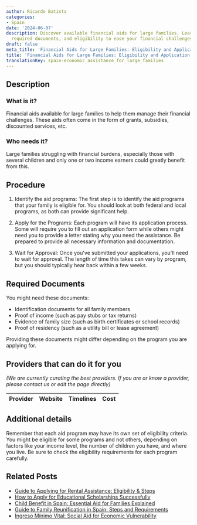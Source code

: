 ```yaml
---
author: Ricardo Batista
categories:
- Spain
date: '2024-06-07'
description: Discover available financial aids for large families. Learn how to apply,
  required documents, and eligibility to ease your financial challenges.
draft: false
meta_title: 'Financial Aids for Large Families: Eligibility and Application'
title: 'Financial Aids for Large Families: Eligibility and Application'
translationKey: spain-economic_assistance_for_large_families
---
```





## Description
### What is it?
Financial aids available for large families to help them manage their financial challenges. These aids often come in the form of grants, subsidies, discounted services, etc.

### Who needs it?
Large families struggling with financial burdens, especially those with several children and only one or two income earners could greatly benefit from this.

## Procedure

1. Identify the aid programs: The first step is to identify the aid programs that your family is eligible for. You should look at both federal and local programs, as both can provide significant help.

2. Apply for the Programs: Each program will have its application process. Some will require you to fill out an application form while others might need you to provide a letter stating why you need the assistance. Be prepared to provide all necessary information and documentation. 

3. Wait for Approval: Once you've submitted your applications, you'll need to wait for approval. The length of time this takes can vary by program, but you should typically hear back within a few weeks.

## Required Documents
You might need these documents:

- Identification documents for all family members
- Proof of income (such as pay stubs or tax returns)
- Evidence of family size (such as birth certificates or school records)
- Proof of residency (such as a utility bill or lease agreement)

Providing these documents might differ depending on the program you are applying for. 

## Providers that can do it for you

_(We are currently curating the best providers. If you are or know a provider, please contact us or edit the page directly)_

| Provider        |     Website     |     Timelines    |       Cost      |
| :-------------: | :-------------: |  :-------------: | :-------------: |

## Additional details
Remember that each aid program may have its own set of eligibility criteria. You might be eligible for some programs and not others, depending on factors like your income level, the number of children you have, and where you live. Be sure to check the eligibility requirements for each program carefully.

## Related Posts

- [Guide to Applying for Rental Assistance: Eligibility & Steps](https://tramitit.com/guides/spain/rental_assistance_application/)
- [How to Apply for Educational Scholarships Successfully](https://tramitit.com/guides/spain/request_educational_scholarships/)
- [Child Benefit in Spain: Essential Aid for Families Explained](https://tramitit.com/guides/spain/child_benefit_application/)
- [Guide to Family Reunification in Spain: Steps and Requirements](https://tramitit.com/guides/spain/family_reunification/)
- [Ingreso Mínimo Vital: Social Aid for Economic Vulnerability](https://tramitit.com/guides/spain/minimum_wage/)